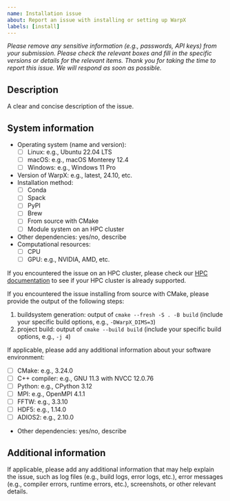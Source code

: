 ```yaml
---
name: Installation issue
about: Report an issue with installing or setting up WarpX
labels: [install]
---
```


_Please remove any sensitive information (e.g., passwords, API keys) from your submission.
Please check the relevant boxes and fill in the specific versions or details for the relevant items.
Thank you for taking the time to report this issue. We will respond as soon as possible._

## Description
A clear and concise description of the issue.

## System information
- Operating system (name and version):
  - [ ] Linux: e.g., Ubuntu 22.04 LTS
  - [ ] macOS: e.g., macOS Monterey 12.4
  - [ ] Windows: e.g., Windows 11 Pro
- Version of WarpX: e.g., latest, 24.10, etc.
- Installation method:
  - [ ] Conda
  - [ ] Spack
  - [ ] PyPI
  - [ ] Brew
  - [ ] From source with CMake
  - [ ] Module system on an HPC cluster
- Other dependencies: yes/no, describe
- Computational resources:
  - [ ] CPU
  - [ ] GPU: e.g., NVIDIA, AMD, etc.

If you encountered the issue on an HPC cluster, please check our [HPC documentation](https://warpx.readthedocs.io/en/latest/install/hpc.html) to see if your HPC cluster is already supported.

If you encountered the issue installing from source with CMake, please provide the output of the following steps:
1. buildsystem generation: output of `cmake --fresh -S . -B build` (include your specific build options, e.g., `-DWarpX_DIMS=3`)
2. project build: output of `cmake --build build` (include your specific build options, e.g., `-j 4`)

If applicable, please add any additional information about your software environment:
- [ ] CMake: e.g., 3.24.0
- [ ] C++ compiler: e.g., GNU 11.3 with NVCC 12.0.76
- [ ] Python: e.g., CPython 3.12
- [ ] MPI: e.g., OpenMPI 4.1.1
- [ ] FFTW: e.g., 3.3.10
- [ ] HDF5: e.g., 1.14.0
- [ ] ADIOS2: e.g., 2.10.0
- Other dependencies: yes/no, describe

## Additional information
If applicable, please add any additional information that may help explain the issue, such as log files (e.g., build logs, error logs, etc.), error messages (e.g., compiler errors, runtime errors, etc.), screenshots, or other relevant details.
